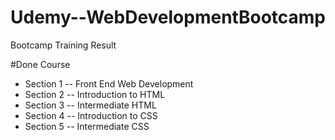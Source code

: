 # Udemy--WebDevelopmentBootcamp
Bootcamp Training Result

#Done Course
- Section 1 -- Front End Web Development
- Section 2 -- Introduction to HTML
- Section 3 -- Intermediate HTML
- Section 4 -- Introduction to CSS
- Section 5 -- Intermediate CSS

